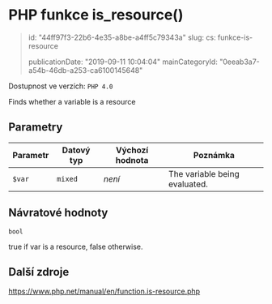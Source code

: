 PHP funkce is_resource()
========================

> id: "44ff97f3-22b6-4e35-a8be-a4ff5c79343a"
> slug:
> 	cs: funkce-is-resource
>
> publicationDate: "2019-09-11 10:04:04"
> mainCategoryId: "0eeab3a7-a54b-46db-a253-ca6100145648"

Dostupnost ve verzích: `PHP 4.0`

Finds whether a variable is a resource


Parametry
--------------

| Parametr | Datový typ | Výchozí hodnota | Poznámka |
|-----|-----|-----|-----|
| `$var` | `mixed` | *není* | The variable being evaluated. |


Návratové hodnoty
----------------

`bool`

true if var is a resource,
false otherwise.

Další zdroje
------------

https://www.php.net/manual/en/function.is-resource.php

